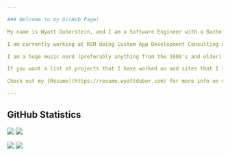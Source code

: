```yaml
---

### Welcome to my GitHub Page!

My name is Wyatt Duberstein, and I am a Software Engineer with a Bachelors of Science in Software Engineering (Minor in Cybersecurity) from Iowa State University of Science and Technology.

I am currently working at RSM doing Custom App Development Consulting on the D365 Application. RSM is a tax/audit/consulting firm.

I am a huge music nerd (preferably anything from the 1980's and older), I play piano and guitar, and I enjoy tinkering with software and computers.

If you want a list of projects that I have worked on and sites that I self-host, check out my [personal website](https://www.wyattduber.com).

Check out my [Resume](https://resume.wyattduber.com) for more info on me and my accomplishments!

---
```


## GitHub Statistics
![](https://raw.githubusercontent.com/doubleyoucash/github-stats/master/generated/overview.svg#gh-dark-mode-only)
![](https://raw.githubusercontent.com/doubleyoucash/github-stats/master/generated/overview.svg#gh-light-mode-only)

![](https://raw.githubusercontent.com/doubleyoucash/github-stats/master/generated/languages.svg#gh-dark-mode-only)
![](https://raw.githubusercontent.com/doubleyoucash/github-stats/master/generated/languages.svg#gh-light-mode-only)
